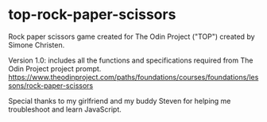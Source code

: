 # top-rock-paper-scissors
Rock paper scissors game created for The Odin Project ("TOP") created by Simone Christen.

Version 1.0: includes all the functions and specifications required from The Odin Project project prompt.
https://www.theodinproject.com/paths/foundations/courses/foundations/lessons/rock-paper-scissors

Special thanks to my girlfriend and my buddy Steven for helping me troubleshoot and learn JavaScript.

